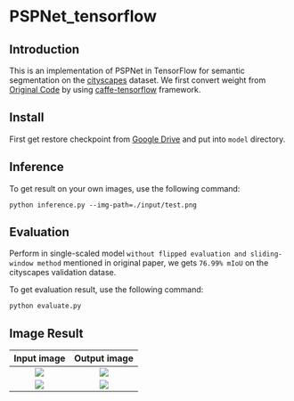 # PSPNet_tensorflow
## Introduction
  This is an implementation of PSPNet in TensorFlow for semantic segmentation on the [cityscapes](https://www.cityscapes-dataset.com/) dataset. We first convert weight from [Original Code](https://github.com/hszhao/PSPNet) by using [caffe-tensorflow](https://github.com/ethereon/caffe-tensorflow) framework.

## Install
First get restore checkpoint from [Google Drive](https://drive.google.com/drive/folders/0B9CKOTmy0DyacmNpNlhyb1lmbU0?usp=sharing) and put into `model` directory.

## Inference
To get result on your own images, use the following command:
```
python inference.py --img-path=./input/test.png
```

## Evaluation
Perform in single-scaled model `without flipped evaluation and sliding-window method` mentioned in original paper, we gets `76.99% mIoU` on the cityscapes validation datase.

To get evaluation result, use the following command: 
```
python evaluate.py
```

## Image Result
Input image                |  Output image
:-------------------------:|:-------------------------:
![](https://github.com/hellochick/PSPNet_tensorflow/blob/master/input/test.png)  |  ![](https://github.com/hellochick/PSPNet_tensorflow/blob/master/output/test.png)
![](https://github.com/hellochick/PSPNet_tensorflow/blob/master/input/test2.png)  |  ![](https://github.com/hellochick/PSPNet_tensorflow/blob/master/output/test2.png)
